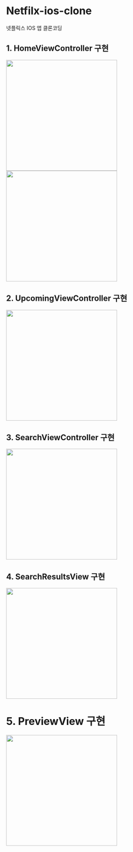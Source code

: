 # Netfilx-ios-clone

넷플릭스 IOS 앱 클론코딩

## 1. HomeViewController 구현

  <p float="left">
    <img src="https://user-images.githubusercontent.com/41867381/170279396-cfc8b655-46e7-46a0-9271-6ab77c7a8b91.png" width="300" />
    <img src="https://user-images.githubusercontent.com/41867381/170279406-3e5e2486-4f2d-420d-93c8-d4bb665ff829.png" width="300" /> 
  </p>

## 2. UpcomingViewController 구현

  <p float="left">
    <img src="https://user-images.githubusercontent.com/41867381/170491643-133817bd-a103-4be8-9548-ce28ff44ce2e.png" width="300" />
  </p>

## 3. SearchViewController 구현

  <p float="left">
    <img src="https://user-images.githubusercontent.com/41867381/170491657-adb6b3c8-a00c-4075-bc72-931aa6917e6d.png" width="300" /> 
  </p>

## 4. SearchResultsView 구현

<p float="left">
    <img src="https://user-images.githubusercontent.com/41867381/171993795-689061e5-805f-4096-aced-8829296261c3.png" width="300" /> 
  </p>

# 5. PreviewView 구현

<p float="left">
    <img src="https://user-images.githubusercontent.com/41867381/171993803-b1c2ae77-4eb3-404c-b59e-8a6f52574a1f.png" width="300" /> 
  </p>
